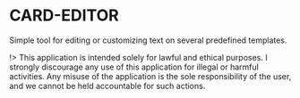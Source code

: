 # CARD-EDITOR

Simple tool for editing or customizing text on several predefined templates.

!> This application is intended solely for lawful and ethical purposes. I strongly discourage any use of this application for illegal or harmful activities. Any misuse of the application is the sole responsibility of the user, and we cannot be held accountable for such actions.
